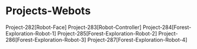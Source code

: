 # Projects-Webots
Project-282[Robot-Face]
Project-283[Robot-Controller]
Project-284[Forest-Exploration-Robot-1]
Project-285[Forest-Exploration-Robot-2]
Project-286[Forest-Exploration-Robot-3]
Project-287[Forest-Exploration-Robot-4]
